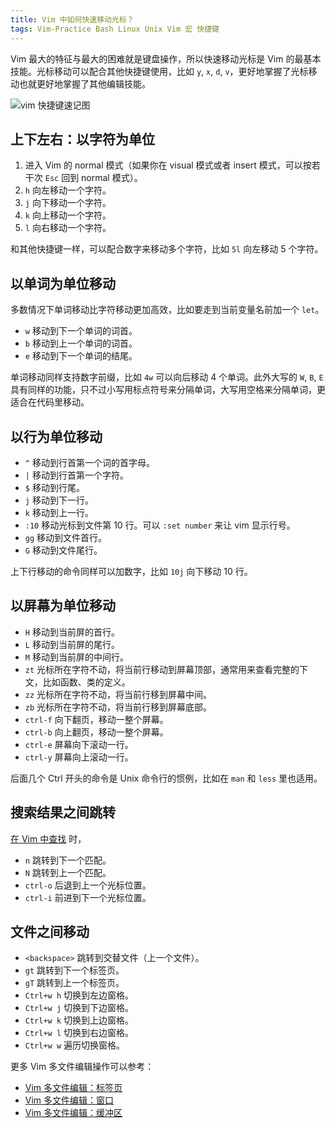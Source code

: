 ```yaml
---
title: Vim 中如何快速移动光标？
tags: Vim-Practice Bash Linux Unix Vim 宏 快捷键
---
```


Vim 最大的特征与最大的困难就是键盘操作，所以快速移动光标是 Vim 的最基本技能。光标移动可以配合其他快捷键使用，比如 `y`, `x`, `d`, `v`，更好地掌握了光标移动也就更好地掌握了其他编辑技能。

<!--more-->

![vim 快捷键速记图][vim-key]

## 上下左右：以字符为单位

1. 进入 Vim 的 normal 模式（如果你在 visual 模式或者 insert 模式，可以按若干次 `Esc` 回到 normal 模式）。
2. `h` 向左移动一个字符。
3. `j` 向下移动一个字符。
4. `k` 向上移动一个字符。
5. `l` 向右移动一个字符。

和其他快捷键一样，可以配合数字来移动多个字符，比如 `5l` 向左移动 5 个字符。

## 以单词为单位移动

多数情况下单词移动比字符移动更加高效，比如要走到当前变量名前加一个 `let`。

- `w` 移动到下一个单词的词首。
- `b` 移动到上一个单词的词首。
- `e` 移动到下一个单词的结尾。

单词移动同样支持数字前缀，比如 `4w` 可以向后移动 4 个单词。此外大写的 `W`, `B`, `E` 具有同样的功能，只不过小写用标点符号来分隔单词，大写用空格来分隔单词，更适合在代码里移动。

## 以行为单位移动

- `^` 移动到行首第一个词的首字母。
- `|` 移动到行首第一个字符。
- `$` 移动到行尾。
- `j` 移动到下一行。
- `k` 移动到上一行。
- `:10` 移动光标到文件第 10 行。可以 `:set number` 来让 vim 显示行号。
- `gg` 移动到文件首行。
- `G` 移动到文件尾行。

上下行移动的命令同样可以加数字，比如 `10j` 向下移动 10 行。

## 以屏幕为单位移动

- `H` 移动到当前屏的首行。
- `L` 移动到当前屏的尾行。
- `M` 移动到当前屏的中间行。
- `zt` 光标所在字符不动，将当前行移动到屏幕顶部，通常用来查看完整的下文，比如函数、类的定义。
- `zz` 光标所在字符不动，将当前行移到屏幕中间。
- `zb` 光标所在字符不动，将当前行移到屏幕底部。
- `ctrl-f` 向下翻页，移动一整个屏幕。
- `ctrl-b` 向上翻页，移动一整个屏幕。
- `ctrl-e` 屏幕向下滚动一行。
- `ctrl-y` 屏幕向上滚动一行。

后面几个 Ctrl 开头的命令是 Unix 命令行的惯例，比如在 `man` 和 `less` 里也适用。

## 搜索结果之间跳转

[在 Vim 中查找](https://harttle.land/2016/08/08/vim-search-in-file.html) 时，

- `n` 跳转到下一个匹配。
- `N` 跳转到上一个匹配。
- `ctrl-o` 后退到上一个光标位置。
- `ctrl-i` 前进到下一个光标位置。

## 文件之间移动

- `<backspace>` 跳转到交替文件（上一个文件）。
- `gt` 跳转到下一个标签页。
- `gT` 跳转到上一个标签页。
- `Ctrl+w h` 切换到左边窗格。
- `Ctrl+w j` 切换到下边窗格。
- `Ctrl+w k` 切换到上边窗格。
- `Ctrl+w l` 切换到右边窗格。
- `Ctrl+w w` 遍历切换窗格。

更多 Vim 多文件编辑操作可以参考：

- [Vim 多文件编辑：标签页](https://harttle.land/2015/11/12/vim-tabpage.html)
- [Vim 多文件编辑：窗口](https://harttle.land/2015/11/14/vim-window.html)
- [Vim 多文件编辑：缓冲区](https://harttle.land/2015/11/17/vim-buffer.html)

[vim-key]: /assets/img/blog/vim-key.png
